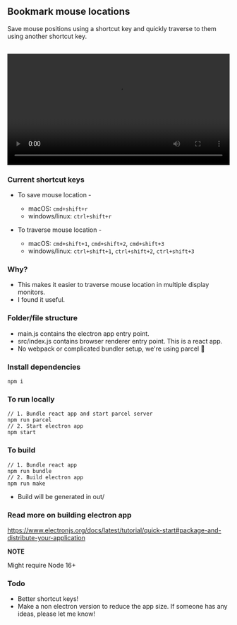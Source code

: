 ## Bookmark mouse locations

Save mouse positions using a shortcut key and quickly traverse to them using another shortcut key.

<br />

<video src="https://raw.github.com/intergalacticspacehighway/to-host-some-assets/master/bookmark-mouse-positions.mp4" width="600px" style="max-width: 100%">
</video>

<br />

### Current shortcut keys

- To save mouse location -

  - macOS: `cmd+shift+r`
  - windows/linux: `ctrl+shift+r`

- To traverse mouse location -
  - macOS: `cmd+shift+1`, `cmd+shift+2`, `cmd+shift+3`
  - windows/linux: `ctrl+shift+1`, `ctrl+shift+2`, `ctrl+shift+3`

### Why?

- This makes it easier to traverse mouse location in multiple display monitors.
- I found it useful.

### Folder/file structure

- main.js contains the electron app entry point.
- src/index.js contains browser renderer entry point. This is a react app.
- No webpack or complicated bundler setup, we're using parcel 🎉

### Install dependencies

```
npm i
```

### To run locally

```
// 1. Bundle react app and start parcel server
npm run parcel
// 2. Start electron app
npm start
```

### To build

```
// 1. Bundle react app
npm run bundle
// 2. Build electron app
npm run make
```

- Build will be generated in out/

### Read more on building electron app

https://www.electronjs.org/docs/latest/tutorial/quick-start#package-and-distribute-your-application

**NOTE**

Might require Node 16+

### Todo

- Better shortcut keys!
- Make a non electron version to reduce the app size.
  If someone has any ideas, please let me know!
